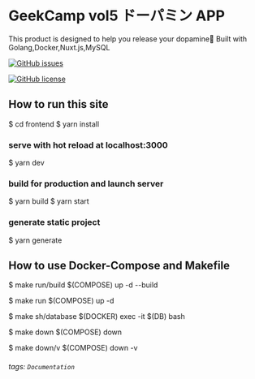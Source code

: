 
GeekCamp vol5 ドーパミン APP
===

This product is designed to help you release your dopamine🥳
Built with Golang,Docker,Nuxt.js,MySQL

[![GitHub issues](https://img.shields.io/github/issues/SystemEngineeringTeam/geekcamp-vol5?style=for-the-badge)](https://github.com/SystemEngineeringTeam/geekcamp-vol5/issues)

[![GitHub license](https://img.shields.io/github/license/SystemEngineeringTeam/geekcamp-vol5?style=for-the-badge)](https://github.com/SystemEngineeringTeam/geekcamp-vol5/blob/main/LICENSE)


## How to run this site
$ cd frontend
$ yarn install

### serve with hot reload at localhost:3000
$ yarn dev

### build for production and launch server
$ yarn build
$ yarn start

### generate static project
$ yarn generate

## How to use Docker-Compose and Makefile

$ make run/build
	$(COMPOSE) up -d --build
    
$ make run
	$(COMPOSE) up -d

$ make sh/database
	$(DOCKER) exec -it $(DB) bash

$ make down
	$(COMPOSE) down

$ make down/v
	$(COMPOSE) down -v


###### tags: `Documentation`
